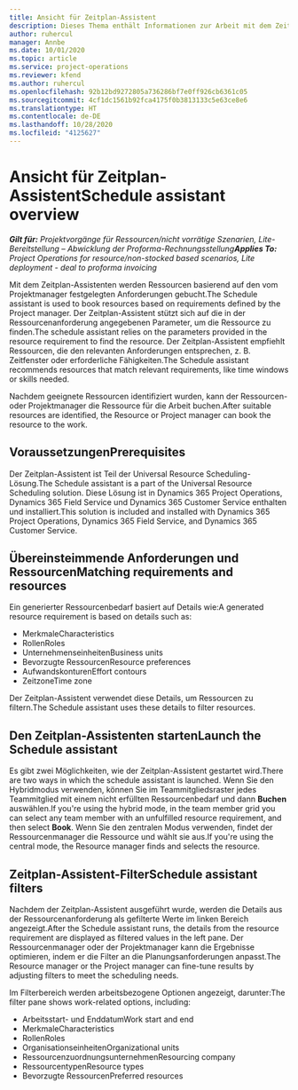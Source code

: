 ```yaml
---
title: Ansicht für Zeitplan-Assistent
description: Dieses Thema enthält Informationen zur Arbeit mit dem Zeitplan-Assistenten zum Buchen von Ressourcen.
author: ruhercul
manager: Annbe
ms.date: 10/01/2020
ms.topic: article
ms.service: project-operations
ms.reviewer: kfend
ms.author: ruhercul
ms.openlocfilehash: 92b12bd9272805a736286bf7e0ff926cb6361c05
ms.sourcegitcommit: 4cf1dc1561b92fca4175f0b3813133c5e63ce8e6
ms.translationtype: HT
ms.contentlocale: de-DE
ms.lasthandoff: 10/28/2020
ms.locfileid: "4125627"
---
```

# <a name="schedule-assistant-overview"></a><span data-ttu-id="368d9-103">Ansicht für Zeitplan-Assistent</span><span class="sxs-lookup"><span data-stu-id="368d9-103">Schedule assistant overview</span></span>

<span data-ttu-id="368d9-104">_**Gilt für:** Projektvorgänge für Ressourcen/nicht vorrätige Szenarien, Lite-Bereitstellung – Abwicklung der Proforma-Rechnungsstellung_</span><span class="sxs-lookup"><span data-stu-id="368d9-104">_**Applies To:** Project Operations for resource/non-stocked based scenarios, Lite deployment - deal to proforma invoicing_</span></span>

<span data-ttu-id="368d9-105">Mit dem Zeitplan-Assistenten werden Ressourcen basierend auf den vom Projektmanager festgelegten Anforderungen gebucht.</span><span class="sxs-lookup"><span data-stu-id="368d9-105">The Schedule assistant is used to book resources based on requirements defined by the Project manager.</span></span> <span data-ttu-id="368d9-106">Der Zeitplan-Assistent stützt sich auf die in der Ressourcenanforderung angegebenen Parameter, um die Ressource zu finden.</span><span class="sxs-lookup"><span data-stu-id="368d9-106">The schedule assistant relies on the parameters provided in the resource requirement to find the resource.</span></span> <span data-ttu-id="368d9-107">Der Zeitplan-Assistent empfiehlt Ressourcen, die den relevanten Anforderungen entsprechen, z. B. Zeitfenster oder erforderliche Fähigkeiten.</span><span class="sxs-lookup"><span data-stu-id="368d9-107">The Schedule assistant recommends resources that match relevant requirements, like time windows or skills needed.</span></span>

<span data-ttu-id="368d9-108">Nachdem geeignete Ressourcen identifiziert wurden, kann der Ressourcen- oder Projektmanager die Ressource für die Arbeit buchen.</span><span class="sxs-lookup"><span data-stu-id="368d9-108">After suitable resources are identified, the Resource or Project manager can book the resource to the work.</span></span>

## <a name="prerequisites"></a><span data-ttu-id="368d9-109">Voraussetzungen</span><span class="sxs-lookup"><span data-stu-id="368d9-109">Prerequisites</span></span>

<span data-ttu-id="368d9-110">Der Zeitplan-Assistent ist Teil der Universal Resource Scheduling-Lösung.</span><span class="sxs-lookup"><span data-stu-id="368d9-110">The Schedule assistant is a part of the Universal Resource Scheduling solution.</span></span> <span data-ttu-id="368d9-111">Diese Lösung ist in Dynamics 365 Project Operations, Dynamics 365 Field Service und Dynamics 365 Customer Service enthalten und installiert.</span><span class="sxs-lookup"><span data-stu-id="368d9-111">This solution is included and installed with Dynamics 365 Project Operations, Dynamics 365 Field Service, and Dynamics 365 Customer Service.</span></span>

## <a name="matching-requirements-and-resources"></a><span data-ttu-id="368d9-112">Übereinsteimmende Anforderungen und Ressourcen</span><span class="sxs-lookup"><span data-stu-id="368d9-112">Matching requirements and resources</span></span>

<span data-ttu-id="368d9-113">Ein generierter Ressourcenbedarf basiert auf Details wie:</span><span class="sxs-lookup"><span data-stu-id="368d9-113">A generated resource requirement is based on details such as:</span></span>

-   <span data-ttu-id="368d9-114">Merkmale</span><span class="sxs-lookup"><span data-stu-id="368d9-114">Characteristics</span></span>
-   <span data-ttu-id="368d9-115">Rollen</span><span class="sxs-lookup"><span data-stu-id="368d9-115">Roles</span></span>
-   <span data-ttu-id="368d9-116">Unternehmenseinheiten</span><span class="sxs-lookup"><span data-stu-id="368d9-116">Business units</span></span>
-   <span data-ttu-id="368d9-117">Bevorzugte Ressourcen</span><span class="sxs-lookup"><span data-stu-id="368d9-117">Resource preferences</span></span>
-   <span data-ttu-id="368d9-118">Aufwandskonturen</span><span class="sxs-lookup"><span data-stu-id="368d9-118">Effort contours</span></span>
-   <span data-ttu-id="368d9-119">Zeitzone</span><span class="sxs-lookup"><span data-stu-id="368d9-119">Time zone</span></span>

<span data-ttu-id="368d9-120">Der Zeitplan-Assistent verwendet diese Details, um Ressourcen zu filtern.</span><span class="sxs-lookup"><span data-stu-id="368d9-120">The Schedule assistant uses these details to filter resources.</span></span>

## <a name="launch-the-schedule-assistant"></a><span data-ttu-id="368d9-121">Den Zeitplan-Assistenten starten</span><span class="sxs-lookup"><span data-stu-id="368d9-121">Launch the Schedule assistant</span></span>

<span data-ttu-id="368d9-122">Es gibt zwei Möglichkeiten, wie der Zeitplan-Assistent gestartet wird.</span><span class="sxs-lookup"><span data-stu-id="368d9-122">There are two ways in which the schedule assistant is launched.</span></span> <span data-ttu-id="368d9-123">Wenn Sie den Hybridmodus verwenden, können Sie im Teammitgliedsraster jedes Teammitglied mit einem nicht erfüllten Ressourcenbedarf und dann **Buchen** auswählen.</span><span class="sxs-lookup"><span data-stu-id="368d9-123">If you're using the hybrid mode, in the team member grid you can select any team member with an unfulfilled resource requirement, and then select **Book**.</span></span> <span data-ttu-id="368d9-124">Wenn Sie den zentralen Modus verwenden, findet der Ressourcenmanager die Ressource und wählt sie aus.</span><span class="sxs-lookup"><span data-stu-id="368d9-124">If you're using the central mode, the Resource manager finds and selects the resource.</span></span>

## <a name="schedule-assistant-filters"></a><span data-ttu-id="368d9-125">Zeitplan-Assistent-Filter</span><span class="sxs-lookup"><span data-stu-id="368d9-125">Schedule assistant filters</span></span>

<span data-ttu-id="368d9-126">Nachdem der Zeitplan-Assistent ausgeführt wurde, werden die Details aus der Ressourcenanforderung als gefilterte Werte im linken Bereich angezeigt.</span><span class="sxs-lookup"><span data-stu-id="368d9-126">After the Schedule assistant runs, the details from the resource requirement are displayed as filtered values in the left pane.</span></span> <span data-ttu-id="368d9-127">Der Ressourcenmanager oder der Projektmanager kann die Ergebnisse optimieren, indem er die Filter an die Planungsanforderungen anpasst.</span><span class="sxs-lookup"><span data-stu-id="368d9-127">The Resource manager or the Project manager can fine-tune results by adjusting filters to meet the scheduling needs.</span></span>

<span data-ttu-id="368d9-128">Im Filterbereich werden arbeitsbezogene Optionen angezeigt, darunter:</span><span class="sxs-lookup"><span data-stu-id="368d9-128">The filter pane shows work-related options, including:</span></span>

-   <span data-ttu-id="368d9-129">Arbeitsstart- und Enddatum</span><span class="sxs-lookup"><span data-stu-id="368d9-129">Work start and end</span></span>
-   <span data-ttu-id="368d9-130">Merkmale</span><span class="sxs-lookup"><span data-stu-id="368d9-130">Characteristics</span></span>
-   <span data-ttu-id="368d9-131">Rollen</span><span class="sxs-lookup"><span data-stu-id="368d9-131">Roles</span></span>
-   <span data-ttu-id="368d9-132">Organisationseinheiten</span><span class="sxs-lookup"><span data-stu-id="368d9-132">Organizational units</span></span>
-   <span data-ttu-id="368d9-133">Ressourcenzuordnungsunternehmen</span><span class="sxs-lookup"><span data-stu-id="368d9-133">Resourcing company</span></span>
-   <span data-ttu-id="368d9-134">Ressourcentypen</span><span class="sxs-lookup"><span data-stu-id="368d9-134">Resource types</span></span>
-   <span data-ttu-id="368d9-135">Bevorzugte Ressourcen</span><span class="sxs-lookup"><span data-stu-id="368d9-135">Preferred resources</span></span>

